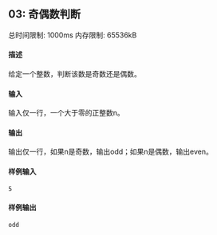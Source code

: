 ﻿## 03: 奇偶数判断
总时间限制: 1000ms     内存限制: 65536kB

#### 描述

给定一个整数，判断该数是奇数还是偶数。

#### 输入

输入仅一行，一个大于零的正整数n。

#### 输出

输出仅一行，如果n是奇数，输出odd；如果n是偶数，输出even。

#### 样例输入

	5

#### 样例输出

    odd





